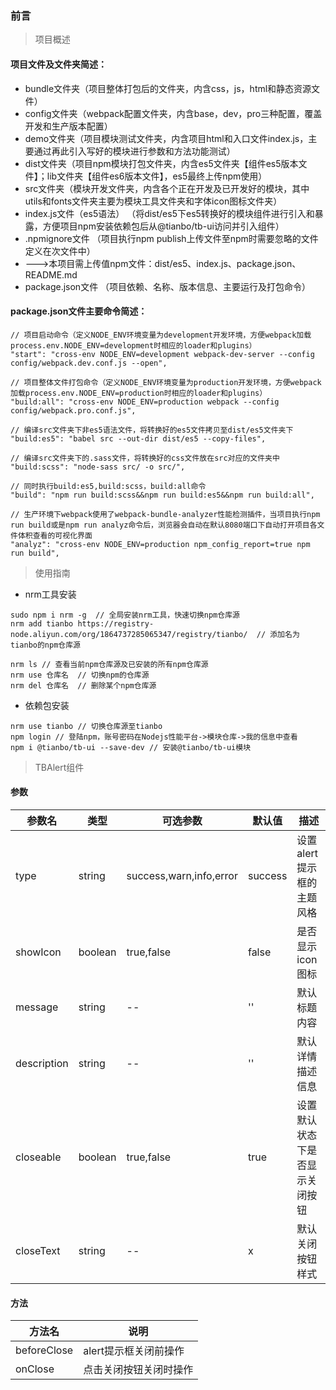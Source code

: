 ### 前言

> 项目概述

#### 项目文件及文件夹简述：

+ bundle文件夹（项目整体打包后的文件夹，内含css，js，html和静态资源文件）
+ config文件夹（webpack配置文件夹，内含base，dev，pro三种配置，覆盖开发和生产版本配置）
+ demo文件夹（项目模块测试文件夹，内含项目html和入口文件index.js，主要通过再此引入写好的模块进行参数和方法功能测试）
+ dist文件夹（项目npm模块打包文件夹，内含es5文件夹【组件es5版本文件】；lib文件夹【组件es6版本文件】，es5最终上传npm使用）
+ src文件夹（模块开发文件夹，内含各个正在开发及已开发好的模块，其中utils和fonts文件夹主要为模块工具文件夹和字体icon图标文件夹）
+ index.js文件（es5语法） （将dist/es5下es5转换好的模块组件进行引入和暴露，方便项目npm安装依赖包后从@tianbo/tb-ui访问并引入组件）
+ .npmignore文件 （项目执行npm publish上传文件至npm时需要忽略的文件定义在次文件中）
+ ———>本项目需上传值npm文件：dist/es5、index.js、package.json、README.md
+ package.json文件 （项目依赖、名称、版本信息、主要运行及打包命令）

#### package.json文件主要命令简述：

```
// 项目启动命令（定义NODE_ENV环境变量为development开发环境，方便webpack加载process.env.NODE_ENV=development时相应的loader和plugins）
"start": "cross-env NODE_ENV=development webpack-dev-server --config config/webpack.dev.conf.js --open",

// 项目整体文件打包命令（定义NODE_ENV环境变量为production开发环境，方便webpack加载process.env.NODE_ENV=production时相应的loader和plugins）
"build:all": "cross-env NODE_ENV=production webpack --config config/webpack.pro.conf.js",

// 编译src文件夹下非es5语法文件，将转换好的es5文件拷贝至dist/es5文件夹下
"build:es5": "babel src --out-dir dist/es5 --copy-files",

// 编译src文件夹下的.sass文件，将转换好的css文件放在src对应的文件夹中
"build:scss": "node-sass src/ -o src/",

// 同时执行build:es5,build:scss，build:all命令
"build": "npm run build:scss&&npm run build:es5&&npm run build:all",

// 生产环境下webpack使用了webpack-bundle-analyzer性能检测插件，当项目执行npm run build或是npm run analyz命令后，浏览器会自动在默认8080端口下自动打开项目各文件体积查看的可视化界面
"analyz": "cross-env NODE_ENV=production npm_config_report=true npm run build",

```

> 使用指南

+ nrm工具安装

```
sudo npm i nrm -g  // 全局安装nrm工具，快速切换npm仓库源
nrm add tianbo https://registry-node.aliyun.com/org/1864737285065347/registry/tianbo/  // 添加名为tianbo的npm仓库源

nrm ls // 查看当前npm仓库源及已安装的所有npm仓库源
nrm use 仓库名  // 切换npm的仓库源
nrm del 仓库名  // 删除某个npm仓库源

```

+ 依赖包安装

```
nrm use tianbo // 切换仓库源至tianbo
npm login // 登陆npm，账号密码在Nodejs性能平台->模块仓库->我的信息中查看
npm i @tianbo/tb-ui --save-dev // 安装@tianbo/tb-ui模块

```


> TBAlert组件

#### 参数

|   参数名   |   类型   |   可选参数   |   默认值   |  描述    |
| -------- | -------- | ----------- | --------- | -------- |
| type  | string | success,warn,info,error | success | 设置alert提示框的主题风格 |
| showIcon | boolean | true,false | false | 是否显示icon图标 |
| message  | string  | -- | '' | 默认标题内容 |
| description | string | -- | '' | 默认详情描述信息 |
| closeable   | boolean | true,false | true | 设置默认状态下是否显示关闭按钮 |
| closeText   | string  | -- | x | 默认关闭按钮样式 |

#### 方法

|   方法名   |   说明   |
| --------- | -------- |
| beforeClose | alert提示框关闭前操作 |
| onClose | 点击关闭按钮关闭时操作 |
